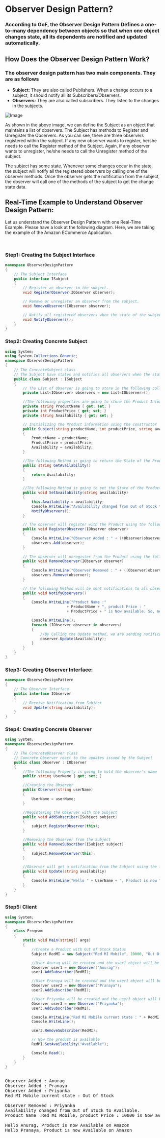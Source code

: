 <h1>Observer Design Pattern?</h1>

<h3>
    According to GoF, the Observer Design Pattern Defines 
    a one-to-many dependency between objects so that when one 
    object changes state, 
    all its dependents are notified and updated automatically.
</h3>

<h2>How Does the Observer Design Pattern Work?</h2>

<h3>The observer design pattern has two main components. They are as follows</h3>
<ul>
    <li>
        <b>Subject:</b> They are also called Publishers. When a change occurs to a subject, it should notify all its Subscribers/Observers.
    </li>
    <li>
        <b>Observers:</b> They are also called subscribers. They listen to the changes in the subjects.
    </li>
</ul>

<img src="images/c-users-pranaya-pictures-observer-design-pattern.webp" alt="Image" srcset="">

<p>
    As shown in the above image, we can define the Subject as an object that 
    maintains a list of observers. The Subject has methods to Register and 
    Unregister the Observers. As you can see, there are three observers 
    registered within the subject. If any new observer wants to register, 
    he/she needs to call the Register method of the Subject. 
    Again, if any observer wants to unregister, 
    he/she needs to call the Unregister method of the subject.
</p>

<p>
    The subject has some state. Whenever some changes occur in the state, 
    the subject will notify all the registered observers by calling one 
    of the observer methods. Once the observer gets the notification from 
    the subject, the observer 
    will call one of the methods of the subject to get the change state data. 
</p>

<h2>
    Real-Time Example to Understand Observer Design Pattern:
</h2>
<p>
    Let us understand the Observer Design Pattern with one Real-Time Example. 
    Please have a look at the following diagram. 
    Here, we are taking the example of the Amazon ECommerce Application.
</p>
<img src="images/c-users-pranaya-pictures-real-time-example-of-obs.png" alt="" srcset="">

<img src="images/c-users-pranaya-pictures-observer-design-pattern-1.png" alt="" srcset="">

<h3>
    Step1: Creating the Subject Interface
</h3>

```c#
namespace ObserverDesignPattern
{
    // The Subject Interface
    public interface ISubject
    {
        // Register an observer to the subject.
        void RegisterObserver(IObserver observer);

        // Remove or unregister an observer from the subject.
        void RemoveObserver(IObserver observer);

        // Notify all registered observers when the state of the subject is changed.
        void NotifyObservers();
    }
}

```

<h3>
    Step2: Creating Concrete Subject
</h3>

```c#
using System;
using System.Collections.Generic;
namespace ObserverDesignPattern
{
    // The ConcreteSubject class
    // The Subject have states and notifies all observers when the state changes.
    public class Subject : ISubject
    {
        // The List of Observer is going to store in the following collection object
        private List<IObserver> observers = new List<IObserver>();

        //The following properties are going to store the Product Information
        private string ProductName { get; set; }
        private int ProductPrice { get; set; }
        private string Availability { get; set; }

        // Initializing the Product information using the constructor
        public Subject(string productName, int productPrice, string availability)
        {
            ProductName = productName;
            ProductPrice = productPrice;
            Availability = availability;
        }

        //The following Method is going to return the State of the Product
        public string GetAvailability()
        {
            return Availability;
        }

        //The following Method is going to set the State of the Product
        public void SetAvailability(string availability)
        {
            this.Availability = availability;
            Console.WriteLine("Availability changed from Out of Stock to Available.");
            NotifyObservers();
        }

        // The observer will register with the Product using the following method
        public void RegisterObserver(IObserver observer)
        {
            Console.WriteLine("Observer Added : " + ((Observer)observer).UserName);
            observers.Add(observer);
        }
        
        // The observer will unregister from the Product using the following method
        public void RemoveObserver(IObserver observer)
        {
            Console.WriteLine("Observer Removed : " + ((Observer)observer).UserName);
            observers.Remove(observer);
        }

        // The following Method will be sent notifications to all observers
        public void NotifyObservers()
        {
            Console.WriteLine("Product Name :"
                            + ProductName + ", product Price : "
                            + ProductPrice + " is Now available. So, notifying all Registered users ");

            Console.WriteLine();
            foreach (IObserver observer in observers)
            {
                //By Calling the Update method, we are sending notifications to observers
                observer.Update(Availability);
            }
        }
    }
}
```

<h3>Step3: Creating Observer Interface:</h3>

```c#
namespace ObserverDesignPattern
{
    // The Observer Interface
    public interface IObserver
    {
        // Receive Notification from Subject
        void Update(string availability);
    }
}
```

<h3>Step4: Creating Concrete Observer</h3>

```c#
using System;
namespace ObserverDesignPattern
{
    // The ConcreteObserver class
    // Concrete Observer react to the updates issued by the Subject 
    public class Observer : IObserver
    {
        //The following Property is going to hold the observer's name
        public string UserName { get; set; }

        //Creating the Observer
        public Observer(string userName)
        {
            UserName = userName;
        }

        //Registering the Observer with the Subject
        public void AddSubscriber(ISubject subject)
        {
            subject.RegisterObserver(this);
        }

        //Removing the Observer from the Subject
        public void RemoveSubscriber(ISubject subject)
        {
            subject.RemoveObserver(this);
        }

        //Observer will get a notification from the Subject using the following Method
        public void Update(string availabiliy)
        {
            Console.WriteLine("Hello " + UserName + ", Product is now " + availabiliy + " on Amazon");
        }
    }
}
```


<h3>
    Step5: Client
</h3>


```c#
using System;
namespace ObserverDesignPattern
{
    class Program
    {
        static void Main(string[] args)
        {
            //Create a Product with Out of Stock Status
            Subject RedMI = new Subject("Red MI Mobile", 10000, "Out Of Stock");

            //User Anurag will be created and the user1 object will be registered to the subject
            Observer user1 = new Observer("Anurag");
            user1.AddSubscriber(RedMI);

            //User Pranaya will be created and the user1 object will be registered to the subject
            Observer user2 = new Observer("Pranaya");
            user2.AddSubscriber(RedMI);

            //User Priyanka will be created and the user3 object will be registered to the subject
            Observer user3 = new Observer("Priyanka");
            user3.AddSubscriber(RedMI);

            Console.WriteLine("Red MI Mobile current state : " + RedMI.GetAvailability());
            Console.WriteLine();

            user3.RemoveSubscriber(RedMI);

            // Now the product is available
            RedMI.SetAvailability("Available");

            Console.Read();
        }
    }
}
```


<pre> 
Observer Added : Anurag
Observer Added : Pranaya
Observer Added : Priyanka
Red MI Mobile current state : Out Of Stock

Observer Removed : Priyanka
Availability changed from Out of Stock to Available.
Product Name :Red MI Mobile, product Price : 10000 is Now available. So, notifying all Registered users

Hello Anurag, Product is now Available on Amazon
Hello Pranaya, Product is now Available on Amazon

</pre>